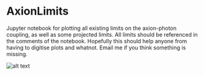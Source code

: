 # AxionLimits
Jupyter notebook for plotting all existing limits on the axion-photon coupling, as well as some projected limits. All limits should be referenced in the comments of the notebook. Hopefully this should help anyone from having to digitise plots and whatnot. Email me if you think something is missing.

![alt text](https://github.com/cajohare/AxionLimits/blob/master/AxionLimits_preview.png "Axion limits")
